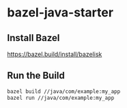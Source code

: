 # bazel-java-starter

## Install Bazel
https://bazel.build/install/bazelisk 

## Run the Build
```bash
bazel build //java/com/example:my_app
bazel run //java/com/example:my_app
```